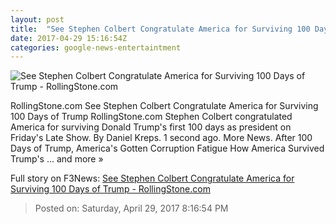 ```yaml
---
layout: post
title:  "See Stephen Colbert Congratulate America for Surviving 100 Days of Trump - RollingStone.com"
date: 2017-04-29 15:16:54Z
categories: google-news-entertaintment
---
```


![See Stephen Colbert Congratulate America for Surviving 100 Days of Trump - RollingStone.com](http://img.wennermedia.com/social/sc-c301bf61-7b65-49d1-9765-b578242e0273.jpg)

RollingStone.com See Stephen Colbert Congratulate America for Surviving 100 Days of Trump RollingStone.com Stephen Colbert congratulated America for surviving Donald Trump's first 100 days as president on Friday's Late Show. By Daniel Kreps. 1 second ago. More News. After 100 Days of Trump, America's Gotten Corruption Fatigue How America Survived Trump's ... and more »


Full story on F3News: [See Stephen Colbert Congratulate America for Surviving 100 Days of Trump - RollingStone.com](http://www.f3nws.com/n/mSFQWG)

> Posted on: Saturday, April 29, 2017 8:16:54 PM
